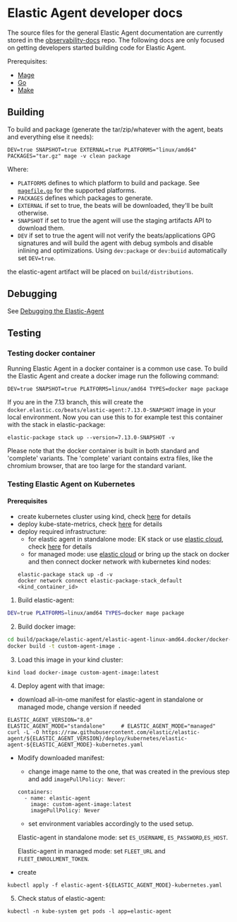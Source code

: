 # Elastic Agent developer docs

The source files for the general Elastic Agent documentation are currently stored
in the [observability-docs](https://github.com/elastic/observability-docs) repo. The following docs are only focused on getting developers started building code for Elastic Agent.

Prerequisites:
- [Mage](https://github.com/magefile/mage)
- [Go](https://go.dev/dl/)
- [Make](https://www.gnu.org/software/make/)

## Building

To build and package (generate the tar/zip/whatever with the agent, beats and everything else it needs):
```shell
DEV=true SNAPSHOT=true EXTERNAL=true PLATFORMS="linux/amd64" PACKAGES="tar.gz" mage -v clean package
```
Where:
- `PLATFORMS` defines to which platform to build and package. See [`magefile.go`](magefile.go#L410)
  for the supported platforms.
- `PACKAGES` defines which packages to generate.
- `EXTERNAL` if set to true, the beats will be downloaded, they'll be built otherwise.
- `SNAPSHOT` if set to true the agent will use the staging artifacts API to download them.
- `DEV` if set to true the agent will not verify the beats/applications GPG signatures and
  will build the agent with debug symbols and disable inlining and optimizations. Using
  `dev:package` or `dev:buiid` automatically set `DEV=true`.

the elastic-agent artifact will be placed on `build/distributions`.

## Debugging

See [Debugging the Elastic-Agent](docs/elastic-agent-debugging.md)

## Testing

### Testing docker container

Running Elastic Agent in a docker container is a common use case. To build the Elastic Agent and create a docker image run the following command:

```
DEV=true SNAPSHOT=true PLATFORMS=linux/amd64 TYPES=docker mage package
```

If you are in the 7.13 branch, this will create the `docker.elastic.co/beats/elastic-agent:7.13.0-SNAPSHOT` image in your local environment. Now you can use this to for example test this container with the stack in elastic-package:

```
elastic-package stack up --version=7.13.0-SNAPSHOT -v
```

Please note that the docker container is built in both standard and 'complete' variants.
The 'complete' variant contains extra files, like the chromium browser, that are too large
for the standard variant.

### Testing Elastic Agent on Kubernetes

#### Prerequisites
- create kubernetes cluster using kind, check [here](https://github.com/elastic/beats/blob/main/metricbeat/module/kubernetes/_meta/test/docs/README.md) for details
- deploy kube-state-metrics, check [here](https://github.com/elastic/beats/blob/main/metricbeat/module/kubernetes/_meta/test/docs/README.md) for details
- deploy required infrastructure:
    - for elastic agent in standalone mode: EK stack or use [elastic cloud](https://cloud.elastic.co), check [here](https://github.com/elastic/beats/blob/main/metricbeat/module/kubernetes/_meta/test/docs/README.md) for details
    - for managed mode: use [elastic cloud](https://cloud.elastic.co) or bring up the stack on docker and then connect docker network with kubernetes kind nodes:
  ```
  elastic-package stack up -d -v
  docker network connect elastic-package-stack_default <kind_container_id>
  ```

1. Build elastic-agent:
```bash
DEV=true PLATFORMS=linux/amd64 TYPES=docker mage package
```
2. Build docker image:
```bash
cd build/package/elastic-agent/elastic-agent-linux-amd64.docker/docker-build
docker build -t custom-agent-image .
```
3. Load this image in your kind cluster:
```
kind load docker-image custom-agent-image:latest
```
4. Deploy agent with that image:
- download all-in-ome manifest for elastic-agent in standalone or managed mode, change version if needed
```
ELASTIC_AGENT_VERSION="8.0"
ELASTIC_AGENT_MODE="standalone"     # ELASTIC_AGENT_MODE="managed"
curl -L -O https://raw.githubusercontent.com/elastic/elastic-agent/${ELASTIC_AGENT_VERSION}/deploy/kubernetes/elastic-agent-${ELASTIC_AGENT_MODE}-kubernetes.yaml
```
- Modify downloaded manifest:
    - change image name to the one, that was created in the previous step and add `imagePullPolicy: Never`:
    ```
    containers:
      - name: elastic-agent
        image: custom-agent-image:latest
        imagePullPolicy: Never
    ```
    - set environment variables accordingly to the used setup.

  Elastic-agent in standalone mode: set `ES_USERNAME`, `ES_PASSWORD`,`ES_HOST`.

  Elastic-agent in managed mode: set `FLEET_URL` and `FLEET_ENROLLMENT_TOKEN`.

- create
```
kubectl apply -f elastic-agent-${ELASTIC_AGENT_MODE}-kubernetes.yaml
```
5. Check status of elastic-agent:
```
kubectl -n kube-system get pods -l app=elastic-agent
```